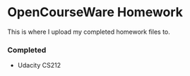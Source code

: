 OpenCourseWare Homework
=======================

This is where I upload my completed homework files to.

### Completed

* Udacity CS212